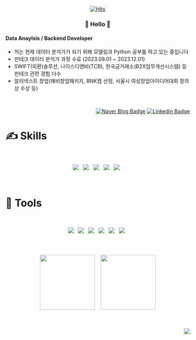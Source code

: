 <div align=center>
 
[![Hits](https://hits.seeyoufarm.com/api/count/incr/badge.svg?url=https%3A%2F%2Fgithub.com%2Fgjbae1212%2Fhit-counter&count_bg=%23FB9E00&title_bg=%23555555&icon=&icon_color=%23E7E7E7&title=hits&edge_flat=false)](https://hits.seeyoufarm.com)
</div>
<h3 align="center"> 🥰 Hello 🥰 </h3>

#### Data Anaylsis / Backend Developer

- 저는 현재 데이터 분석가가 되기 위해 모델링과 Python 공부를 하고 있는 중입니다
- 핀테크 데이터 분석가 과정 수료 (2023.09.01 ~ 2023.12.01)
- SWIFT(외환)솔루션, 나이스디앤비(TCB), 한국금거래소(B2X업무개선시스템) 등 핀테크 관련 경험 다수
- 알리넥스트 창업(예비창업패키지, BNK랩 선정, 서울시 여성창업아이디어대회 창의상 수상 등)

<br>
<div align="right">
 
[![Naver Blog Badge](https://img.shields.io/badge/Blog-2D8C3C?style=flat-square&logo=blogger&logoColor=white)](https://blog.naver.com/yooms_13)
[![Linkedin Badge](https://img.shields.io/badge/-LinkedIn-0A66C2?style=flat-square&logo=Linkedin&logoColor=white)](https://www.linkedin.com/in/yumi-oh-24425b135/)
</div>

# ✍ Skills 
<br>
<p align="center"> 
 <img src="https://img.shields.io/badge/Python-3776AB?style=for-the-badge&logo=python&logoColor=white&style=flat"/> &nbsp 
 <img src="https://img.shields.io/badge/Java-ED8B00?style=for-the-badge&logo=openjdk&logoColor=white&style=flat"/> &nbsp 
 <img src="https://img.shields.io/badge/Oracle-F80000?style=for-the-badge&logo=oracle&logoColor=black&style=flat"/> &nbsp 
 <img src="https://img.shields.io/badge/MySQL-005C84?style=for-the-badge&logo=mysql&logoColor=white&style=flat"/> &nbsp 
 <img src="https://img.shields.io/badge/Linux-FCC624?style=for-the-badge&logo=linux&logoColor=black&style=flat"/> &nbsp 
</p>

<br>

# 🔎 Tools
<br>
<p align="center"> 
 <img src="https://img.shields.io/badge/Git-FF7139?style=for-the-badge&logo=git&logoColor=whitek&style=flat"/> &nbsp
 <img src="https://img.shields.io/badge/Jira-0052CC?style=for-the-badge&logo=Jira&logoColor=white&style=flat"/> &nbsp
 <img src="https://img.shields.io/badge/Bitbucket-0747a6?style=for-the-badge&logo=bitbucket&logoColor=white&style=flat"/> &nbsp
 <img src="https://img.shields.io/badge/Springboot-6DB33F?style=for-the-badge&logo=spring&logoColor=white&style=flat"/> &nbsp
 <img src="https://img.shields.io/badge/Eclipse-2C2255?style=for-the-badge&logo=eclipse&logoColor=white&style=flat"/> &nbsp
 <img src ="https://img.shields.io/badge/IntelliJ_IDEA-000000.svg?style=for-the-badge&logo=intellij-idea&logoColor=white&style=flat"/> &nbsp
</p>

#
<br>
<div align=center>
<img height=150 src="https://github-readme-stats.vercel.app/api/top-langs/?username=yumioh&hide_progress=true&theme=slateorange"/> &nbsp;&nbsp;
<img height=150 src="https://streak-stats.demolab.com?user=yumioh&theme=gruvbox&date_format=%5BY%20%5DM%20j&mode=weekly&exclude_days=Sun%2CSat"/> 
</div>
<br>
<br>

<p align="right">
<img src="https://img.shields.io/badge/Made%20for-VSCode-1f425f.svg"/>
</p>

